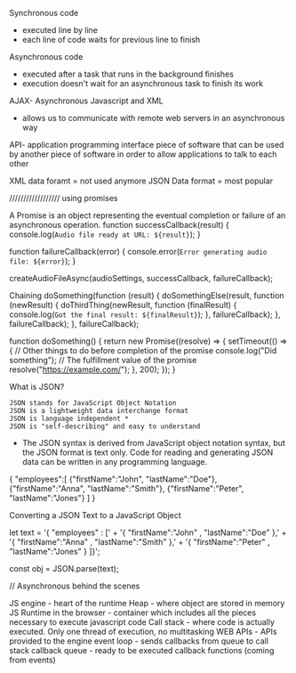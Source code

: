 Synchronous code

- executed line by line
- each line of code waits for previous line to finish

Asynchronous code

- executed after a task that runs in the background finishes
- execution doesn't wait for an asynchronous task to finish its work

AJAX- Asynchronous Javascript and XML

- allows us to communicate with remote web servers in an asynchronous way

API- application programming interface
piece of software that can be used by another piece of software in order to allow applications to talk to each other

XML data foramt = not used anymore
JSON Data format = most popular

//////////////////
using promises

A Promise is an object representing the eventual completion or failure of an asynchronous operation.
function successCallback(result) {
console.log(`Audio file ready at URL: ${result}`);
}

function failureCallback(error) {
console.error(`Error generating audio file: ${error}`);
}

createAudioFileAsync(audioSettings, successCallback, failureCallback);

Chaining
doSomething(function (result) {
doSomethingElse(result, function (newResult) {
doThirdThing(newResult, function (finalResult) {
console.log(`Got the final result: ${finalResult}`);
}, failureCallback);
}, failureCallback);
}, failureCallback);

function doSomething() {
return new Promise((resolve) => {
setTimeout(() => {
// Other things to do before completion of the promise
console.log("Did something");
// The fulfillment value of the promise
resolve("https://example.com/");
}, 200);
});
}

What is JSON?

    JSON stands for JavaScript Object Notation
    JSON is a lightweight data interchange format
    JSON is language independent *
    JSON is "self-describing" and easy to understand

- The JSON syntax is derived from JavaScript object notation syntax, but the JSON format is text only. Code for reading and generating JSON data can be written in any programming language.

{
"employees":[
{"firstName":"John", "lastName":"Doe"},
{"firstName":"Anna", "lastName":"Smith"},
{"firstName":"Peter", "lastName":"Jones"}
]
}

Converting a JSON Text to a JavaScript Object

let text = '{ "employees" : [' +
'{ "firstName":"John" , "lastName":"Doe" },' +
'{ "firstName":"Anna" , "lastName":"Smith" },' +
'{ "firstName":"Peter" , "lastName":"Jones" } ]}';

const obj = JSON.parse(text);

 <p id="demo"></p>

<script>
document.getElementById("demo").innerHTML =
obj.employees[1].firstName + " " + obj.employees[1].lastName;
</script>

// Asynchronous behind the scenes

JS engine - heart of the runtime
Heap - where object are stored in memory
JS Runtime in the browser - container which includes all the pieces necessary to execute javascript code
Call stack - where code is actually executed. Only one thread of execution, no multitasking
WEB APIs - APIs provided to the engine
event loop - sends callbacks from queue to call stack
callback queue - ready to be executed callback functions (coming from events)
